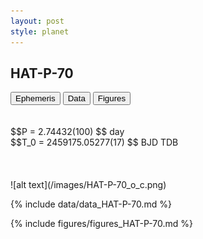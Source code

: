 ```yaml
---
layout: post
style: planet
---
```

<script src="../js/planets.js"></script>

## HAT-P-70

<!-- Tab links -->
<div class="tab">
<button class="tablinks" onclick="openCity(event, 'Ephemeris')">Ephemeris</button>
<button class="tablinks" onclick="openCity(event, 'Data')">Data</button>
<button class="tablinks" onclick="openCity(event, 'Figures')">Figures</button>
</div>

<!-- Tab content -->
<div id="Ephemeris" class="tabcontent" markdown="1">
<br/><br/>
$$P = 2.74432(100) $$ day <br/>
$$T_0 = 2459175.05277(17) $$ BJD TDB
<br/><br/>
<br/><br/>
![alt text](/images/HAT-P-70_o_c.png)
</div>


<div id="Data" class="tabcontent" markdown="1">

{% include data/data_HAT-P-70.md %}

</div>

<div id="Figures" class="tabcontent" markdown="1">
{% include figures/figures_HAT-P-70.md %}
</div>


<script src="../js/tabs.js"></script>


